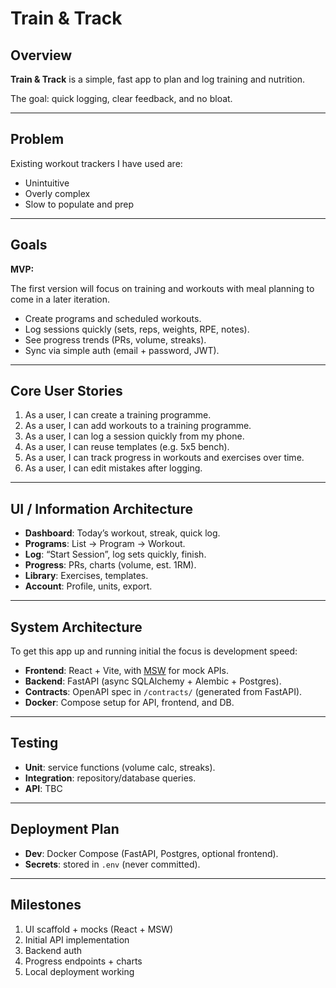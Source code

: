 # Train & Track

## Overview
**Train & Track** is a simple, fast app to plan and log training and nutrition. 

The goal: quick logging, clear feedback, and no bloat.

---

## Problem

Existing workout trackers I have used are:

- Unintuitive
- Overly complex
- Slow to populate and prep

---

## Goals
**MVP:**

The first version will focus on training and workouts with meal
planning to come in a later iteration.

- Create programs and scheduled workouts.
- Log sessions quickly (sets, reps, weights, RPE, notes).
- See progress trends (PRs, volume, streaks).
- Sync via simple auth (email + password, JWT).

---

## Core User Stories
1. As a user, I can create a training programme.
2. As a user, I can add workouts to a training programme.
3. As a user, I can log a session quickly from my phone.
4. As a user, I can reuse templates (e.g. 5x5 bench).
5. As a user, I can track progress in workouts and exercises over time.
6. As a user, I can edit mistakes after logging.

---

## UI / Information Architecture
- **Dashboard**: Today’s workout, streak, quick log.
- **Programs**: List → Program → Workout.
- **Log**: “Start Session”, log sets quickly, finish.
- **Progress**: PRs, charts (volume, est. 1RM).
- **Library**: Exercises, templates.
- **Account**: Profile, units, export.

---

## System Architecture
To get this app up and running initial the focus is development speed:
- **Frontend**: React + Vite, with [MSW](https://mswjs.io/) for mock APIs.
- **Backend**: FastAPI (async SQLAlchemy + Alembic + Postgres).
- **Contracts**: OpenAPI spec in `/contracts/` (generated from FastAPI).
- **Docker**: Compose setup for API, frontend, and DB.

---

## Testing
- **Unit**: service functions (volume calc, streaks).
- **Integration**: repository/database queries.
- **API**: TBC

---

## Deployment Plan
- **Dev**: Docker Compose (FastAPI, Postgres, optional frontend).
- **Secrets**: stored in `.env` (never committed).

---

## Milestones
1. UI scaffold + mocks (React + MSW)
2. Initial API implementation
3. Backend auth
4. Progress endpoints + charts
5. Local deployment working
